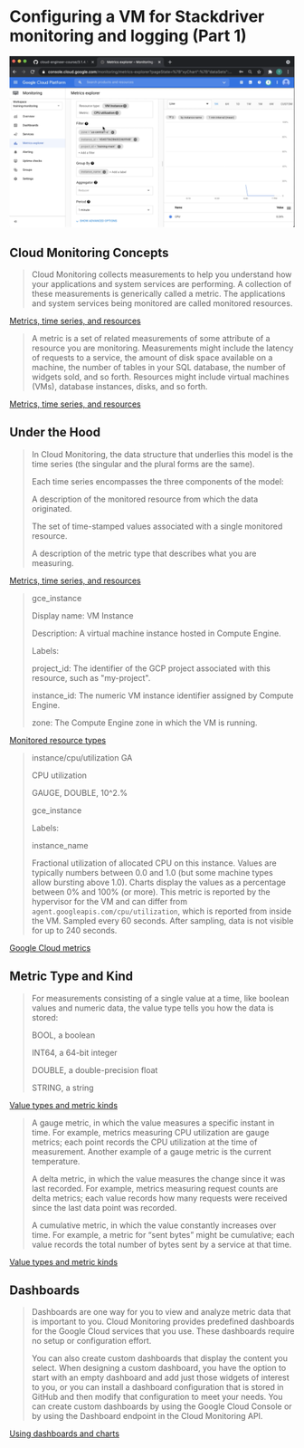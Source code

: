 # Configuring a VM for Stackdriver monitoring and logging (Part 1)

[![Video](video.png)](https://youtu.be/1ju_YWHBGao)

## Cloud Monitoring Concepts

> Cloud Monitoring collects measurements to help you understand how your applications and system services are performing. A collection of these measurements is generically called a metric. The applications and system services being monitored are called monitored resources.

[Metrics, time series, and resources](https://cloud.google.com/monitoring/api/v3/metrics)

> A metric is a set of related measurements of some attribute of a resource you are monitoring. Measurements might include the latency of requests to a service, the amount of disk space available on a machine, the number of tables in your SQL database, the number of widgets sold, and so forth. Resources might include virtual machines (VMs), database instances, disks, and so forth.

[Metrics, time series, and resources](https://cloud.google.com/monitoring/api/v3/metrics)

## Under the Hood

> In Cloud Monitoring, the data structure that underlies this model is the time series (the singular and the plural forms are the same).
>
> Each time series encompasses the three components of the model:
> 
> A description of the monitored resource from which the data originated.
>
> The set of time-stamped values associated with a single monitored resource.
>
> A description of the metric type that describes what you are measuring.

[Metrics, time series, and resources](https://cloud.google.com/monitoring/api/v3/metrics)

> gce_instance
>
> Display name: VM Instance
>
> Description: A virtual machine instance hosted in Compute Engine.
>
> Labels:
>
> project_id: The identifier of the GCP project associated with this resource, such as "my-project".
>
> instance_id: The numeric VM instance identifier assigned by Compute Engine.
>
> zone: The Compute Engine zone in which the VM is running.

[Monitored resource types](https://cloud.google.com/monitoring/api/resources#tag_gce_instance)

> instance/cpu/utilization GA
>
> CPU utilization
>
> GAUGE, DOUBLE, 10^2.%
>
> gce_instance
>
> Labels:
>
> instance_name
>
> Fractional utilization of allocated CPU on this instance. Values are typically numbers between 0.0 and 1.0 (but some machine types allow bursting above 1.0). Charts display the values as a percentage between 0% and 100% (or more). This metric is reported by the hypervisor for the VM and can differ from `agent.googleapis.com/cpu/utilization`, which is reported from inside the VM. Sampled every 60 seconds. After sampling, data is not visible for up to 240 seconds.

[Google Cloud metrics](https://cloud.google.com/monitoring/api/metrics_gcp)

## Metric Type and Kind

> For measurements consisting of a single value at a time, like boolean values and numeric data, the value type tells you how the data is stored:
>
> BOOL, a boolean
>
> INT64, a 64-bit integer
>
> DOUBLE, a double-precision float
>
> STRING, a string

[Value types and metric kinds](https://cloud.google.com/monitoring/api/v3/kinds-and-types)

> A gauge metric, in which the value measures a specific instant in time. For example, metrics measuring CPU utilization are gauge metrics; each point records the CPU utilization at the time of measurement. Another example of a gauge metric is the current temperature.
>
> A delta metric, in which the value measures the change since it was last recorded. For example, metrics measuring request counts are delta metrics; each value records how many requests were received since the last data point was recorded.
>
> A cumulative metric, in which the value constantly increases over time. For example, a metric for “sent bytes” might be cumulative; each value records the total number of bytes sent by a service at that time.

[Value types and metric kinds](https://cloud.google.com/monitoring/api/v3/kinds-and-types)

## Dashboards

> Dashboards are one way for you to view and analyze metric data that is important to you.
Cloud Monitoring provides predefined dashboards for the Google Cloud services that you use. These dashboards require no setup or configuration effort.
>
> You can also create custom dashboards that display the content you select. When designing a custom dashboard, you have the option to start with an empty dashboard and add just those widgets of interest to you, or you can install a dashboard configuration that is stored in GitHub and then modify that configuration to meet your needs. You can create custom dashboards by using the Google Cloud Console or by using the Dashboard endpoint in the Cloud Monitoring API.

[Using dashboards and charts](https://cloud.google.com/monitoring/dashboards)
